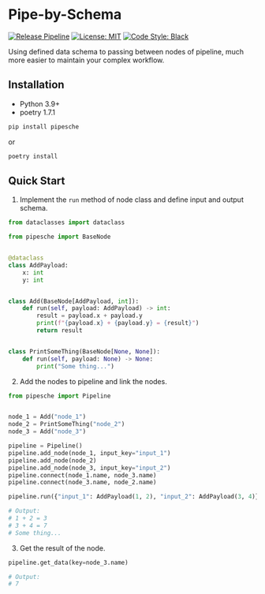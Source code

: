 # Pipe-by-Schema

[![Release Pipeline](https://github.com/ycc789741ycc/pipe-by-schema/actions/workflows/release.yml/badge.svg)](https://github.com/ycc789741ycc/pipe-by-schema/actions/workflows/release.yml)
[![License: MIT](https://img.shields.io/badge/License-MIT-yellow.svg)](https://opensource.org/licenses/MIT)
[![Code Style: Black](https://img.shields.io/badge/code%20style-black-000000.svg)](https://github.com/psf/black)

Using defined data schema to passing between nodes of pipeline, much more easier to maintain your complex workflow.

## Installation
* Python 3.9+
* poetry 1.7.1
```bash
pip install pipesche
```
or
```bash
poetry install
```

## Quick Start
1. Implement the `run` method of node class and define input and output schema.
```python
from dataclasses import dataclass

from pipesche import BaseNode


@dataclass
class AddPayload:
    x: int
    y: int


class Add(BaseNode[AddPayload, int]):
    def run(self, payload: AddPayload) -> int:
        result = payload.x + payload.y
        print(f"{payload.x} + {payload.y} = {result}")
        return result


class PrintSomeThing(BaseNode[None, None]):
    def run(self, payload: None) -> None:
        print("Some thing...")
```

2. Add the nodes to pipeline and link the nodes.
```python
from pipesche import Pipeline


node_1 = Add("node_1")
node_2 = PrintSomeThing("node_2")
node_3 = Add("node_3")

pipeline = Pipeline()
pipeline.add_node(node_1, input_key="input_1")
pipeline.add_node(node_2)
pipeline.add_node(node_3, input_key="input_2")
pipeline.connect(node_1.name, node_3.name)
pipeline.connect(node_3.name, node_2.name)

pipeline.run({"input_1": AddPayload(1, 2), "input_2": AddPayload(3, 4)})

# Output:
# 1 + 2 = 3
# 3 + 4 = 7
# Some thing...
```

3. Get the result of the node.
```python
pipeline.get_data(key=node_3.name)

# Output:
# 7
```
